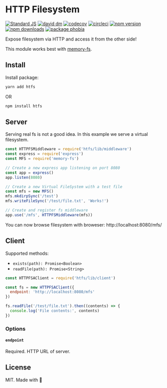 # HTTP Filesystem

[![Standard JS][standard-src]][standard-href]
[![david dm][david-src]][david-href]
[![codecov][codecov-src]][codecov-href]
[![circleci][circleci-src]][circleci-href]
[![npm version][npm-v-src]][npm-v-href]
[![npm downloads][npm-dt-src]][npm-dt-href]
[![package phobia][packagephobia-src]][packagephobia-href]

Expose filesystem via HTTP and access it from the other side!

This module works best with [memory-fs](https://github.com/webpack/memory-fs).

## Install

Install package:

```bash
yarn add htfs
```

OR

```bash
npm install htfs
```

## Server

Serving real fs is not a good idea. In this example we serve a virtual filesystem.

```js
const HTTPFSMiddleware = require('htfs/lib/middleware')
const express = require('express')
const MFS = require('memory-fs')

// Create a new express app listening on port 8080
const app = express()
app.listen(8080)

// Create a new Virtual FileSystem with a test file
const mfs = new MFS()
mfs.mkdirpSync('/test')
mfs.writeFileSync('/test/file.txt', 'Works!')

// Create and register fs middleware
app.use('/mfs', HTTPFSMiddleware(mfs))
```

You can now browse filesystem with broweser: http://localhost:8080/mfs/

## Client

Supported methods:

- `exists(path): Promise<Boolean>`
- `readFile(path): Promise<String>`

```js
const HTTPFSAClient = require('htfs/lib/client')

const fs = new HTTPFSAClient({
  endpoint: 'http://localhost:8080/mfs'
})

fs.readFile('/test/file.txt').then((contents) => {
  console.log('File contents:', contents)
})
```

### Options

#### `endpoint`

Required. HTTP URL of server.

## License

MIT. Made with 💖

<!-- Refs -->
[standard-src]: https://flat.badgen.net/badge/code%20style/standard/green
[standard-href]: https://standardjs.com

[npm-v-src]: https://flat.badgen.net/npm/v/htfs/latest
[npm-v-href]: https://npmjs.com/package/htfs

[npm-dt-src]: https://flat.badgen.net/npm/dt/htfs
[npm-dt-href]: https://npmjs.com/package/htfs

[packagephobia-src]: https://flat.badgen.net/packagephobia/install/htfs
[packagephobia-href]: https://packagephobia.now.sh/result?p=htfs

[david-src]: https://flat.badgen.net/david/dep/jsless/htfs
[david-href]: https://david-dm.org/jsless/htfs

[codecov-src]: https://flat.badgen.net/codecov/c/github/jsless/htfs/master
[codecov-href]: https://codecov.io/gh/jsless/htfs

[circleci-src]: https://flat.badgen.net/circleci/github/jsless/htfs/master
[circleci-href]: https://circleci.com/gh/jsless/htfs
